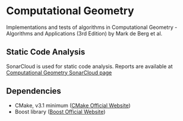 # Computational Geometry
Implementations and tests of algorithms in Computational Geometry - Algorithms and Applications (3rd Edition) by Mark de Berg et al.

## Static Code Analysis ##
SonarCloud is used for static code analysis. Reports are available at [Computational Geometry SonarCloud page](https://sonarcloud.io/summary/overall?id=CanSanliturk_computational-geometry)

## Dependencies ##
* CMake, v3.1 minimum ([CMake Official Website](cmake.org))
* Boost library ([Boost Official Website](boost.org))
